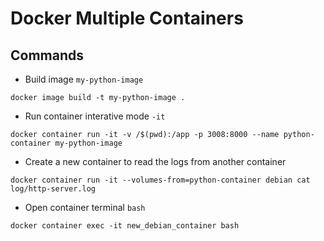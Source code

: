 # Docker Multiple Containers

## Commands

- Build image `my-python-image`
```prompt
docker image build -t my-python-image .
```

- Run container interative mode `-it`
```prompt
docker container run -it -v /$(pwd):/app -p 3008:8000 --name python-container my-python-image
```

- Create a new container to read the logs from another container
```prompt
docker container run -it --volumes-from=python-container debian cat log/http-server.log
```

- Open container terminal `bash`
```prompt
docker container exec -it new_debian_container bash
```
